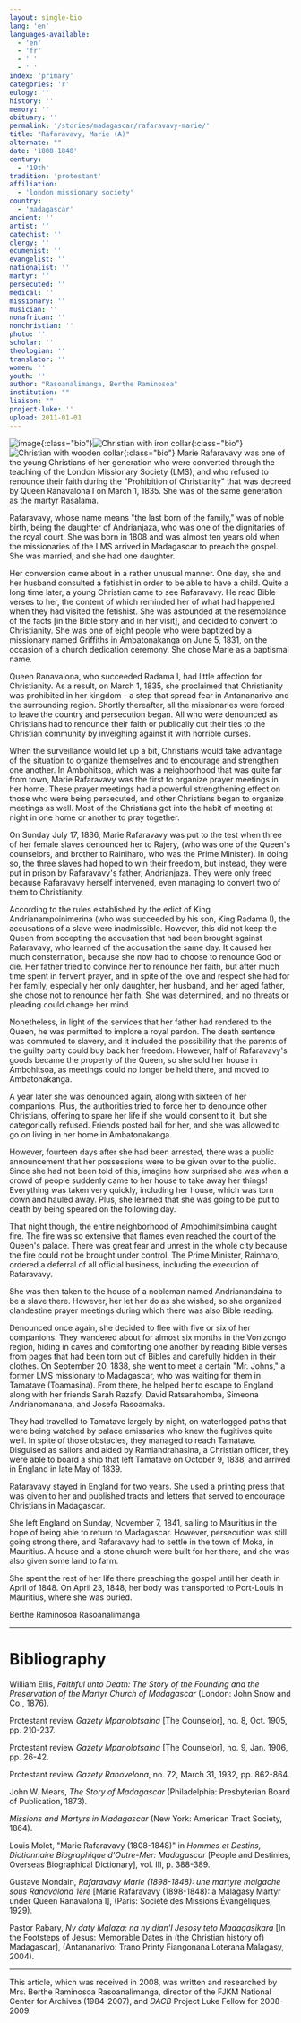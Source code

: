 ```yaml
---
layout: single-bio
lang: 'en'
languages-available:
  - 'en'
  - 'fr'
  - ' '
  - ' '
index: 'primary'
categories: 'r'
eulogy: ''
history: ''
memory: ''
obituary: ''
permalink: '/stories/madagascar/rafaravavy-marie/'
title: "Rafaravavy, Marie (A)"
alternate: ""
date: '1808-1848'
century:
  - '19th'
tradition: 'protestant'
affiliation:
  - 'london missionary society'
country:
  - 'madagascar'
ancient: ''
artist: ''
catechist: ''
clergy: ''
ecumenist: ''
evangelist: ''
nationalist: ''
martyr: ''
persecuted: ''
medical: ''
missionary: ''
musician: ''
nonafrican: ''
nonchristian: ''
photo: ''
scholar: ''
theologian: ''
translator: ''
women: ''
youth: ''
author: "Rasoanalimanga, Berthe Raminosoa"
institution: ""
liaison: ""
project-luke: ''
upload: 2011-01-01
---
```


![image](/images/bio-pics/madagascar/rafaravavy-marie/f-palais-royal-small.jpg){:class="bio"}![Christian with iron collar](/images/bio-pics/madagascar/rafaravavy-marie/collier-en-fer.jpg){:class="bio"}![Christian with wooden collar](/images/bio-pics/madagascar/rafaravavy-marie/collier-en-bois.jpg){:class="bio"} Marie Rafaravavy was one of the young Christians of her generation who were converted through the teaching of the London Missionary Society (LMS), and who refused to renounce their faith during the "Prohibition of Christianity" that was decreed by Queen Ranavalona I on March 1, 1835. She was of the same generation as the martyr Rasalama.

Rafaravavy, whose name means "the last born of the family," was of noble birth, being the daughter of Andrianjaza, who was one of the dignitaries of the royal court. She was born in 1808 and was almost ten years old when the missionaries of the LMS arrived in Madagascar to preach the gospel. She was married, and she had one daughter.

Her conversion came about in a rather unusual manner. One day, she and her husband consulted a fetishist in order to be able to have a child. Quite a long time later, a young Christian came to see Rafaravavy. He read Bible verses to her, the content of which reminded her of what had happened when they had visited the fetishist. She was astounded at the resemblance of the facts [in the Bible story and in her visit], and decided to convert to Christianity. She was one of eight people who were baptized by a missionary named Griffiths in Ambatonakanga on June 5, 1831, on the occasion of a church dedication ceremony. She chose Marie as a baptismal name.

Queen Ranavalona, who succeeded Radama I, had little affection for Christianity. As a result, on March 1, 1835, she proclaimed that Christianity was prohibited in her kingdom - a step that spread fear in Antananarivo and the surrounding region. Shortly thereafter, all the missionaries were forced to leave the country and persecution began. All who were denounced as Christians had to renounce their faith or publically cut their ties to the Christian community by inveighing against it with horrible curses.

When the surveillance would let up a bit, Christians would take advantage of the situation to organize themselves and to encourage and strengthen one another. In Ambohitsoa, which was a neighborhood that was quite far from town, Marie Rafaravavy was the first to organize prayer meetings in her home. These prayer meetings had a powerful strengthening effect on those who were being persecuted, and other Christians began to organize meetings as well. Most of the Christians got into the habit of meeting at night in one home or another to pray together.

On Sunday July 17, 1836, Marie Rafaravavy was put to the test when three of her female slaves denounced her to Rajery, (who was one of the Queen's counselors, and brother to Rainiharo, who was the Prime Minister). In doing so, the three slaves had hoped to win their freedom, but instead, they were put in prison by Rafaravavy's father, Andrianjaza. They were only freed because Rafaravavy herself intervened, even managing to convert two of them to Christianity.

According to the rules established by the edict of King Andrianampoinimerina (who was succeeded by his son, King Radama I), the accusations of a slave were inadmissible. However, this did not keep the Queen from accepting the accusation that had been brought against Rafaravavy, who learned of the accusation the same day. It caused her much consternation, because she now had to choose to renounce God or die. Her father tried to convince her to renounce her faith, but after much time spent in fervent prayer, and in spite of the love and respect she had for her family, especially her only daughter, her husband, and her aged father, she chose not to renounce her faith. She was determined, and no threats or pleading could change her mind.

Nonetheless, in light of the services that her father had rendered to the Queen, he was permitted to implore a royal pardon. The death sentence was commuted to slavery, and it included the possibility that the parents of the guilty party could buy back her freedom. However, half of Rafaravavy's goods became the property of the Queen, so she sold her house in Ambohitsoa, as meetings could no longer be held there, and moved to Ambatonakanga.

A year later she was denounced again, along with sixteen of her companions. Plus, the authorities tried to force her to denounce other Christians, offering to spare her life if she would consent to it, but she categorically refused. Friends posted bail for her, and she was allowed to go on living in her home in Ambatonakanga.

However, fourteen days after she had been arrested, there was a public announcement that her possessions were to be given over to the public. Since she had not been told of this, imagine how surprised she was when a crowd of people suddenly came to her house to take away her things! Everything was taken very quickly, including her house, which was torn down and hauled away. Plus, she learned that she was going to be put to death by being speared on the following day.

That night though, the entire neighborhood of Ambohimitsimbina caught fire. The fire was so extensive that flames even reached the court of the Queen's palace. There was great fear and unrest in the whole city because the fire could not be brought under control. The Prime Minister, Rainharo, ordered a deferral of all official business, including the execution of Rafaravavy.

She was then taken to the house of a nobleman named Andrianandaina to be a slave there. However, her let her do as she wished, so she organized clandestine prayer meetings during which there was also Bible reading.

Denounced once again, she decided to flee with five or six of her companions. They wandered about for almost six months in the Vonizongo region, hiding in caves and comforting one another by reading Bible verses from pages that had been torn out of Bibles and carefully hidden in their clothes. On September 20, 1838, she went to meet a certain "Mr. Johns," a former LMS missionary to Madagascar, who was waiting for them in Tamatave (Toamasina). From there, he helped her to escape to England along with her friends Sarah Razafy, David Ratsarahomba, Simeona Andrianomanana, and Josefa Rasoamaka.

They had travelled to Tamatave largely by night, on waterlogged paths that were being watched by palace emissaries who knew the fugitives quite well. In spite of those obstacles, they managed to reach Tamatave. Disguised as sailors and aided by Ramiandrahasina, a Christian officer, they were able to board a ship that left Tamatave on October 9, 1838, and arrived in England in late May of 1839.

Rafaravavy stayed in England for two years. She used a printing press that was given to her and published tracts and letters that served to encourage Christians in Madagascar.

She left England on Sunday, November 7, 1841, sailing to Mauritius in the hope of being able to return to Madagascar. However, persecution was still going strong there, and Rafaravavy had to settle in the town of Moka, in Mauritius. A house and a stone church were built for her there, and she was also given some land to farm.

She spent the rest of her life there preaching the gospel until her death in April of 1848. On April 23, 1848, her body was transported to Port-Louis in Mauritius, where she was buried.

Berthe Raminosoa Rasoanalimanga

---

# Bibliography

William Ellis, *Faithful unto Death: The Story of the Founding and the Preservation of the Martyr Church of Madagascar* (London: John Snow and Co., 1876).

Protestant review *Gazety Mpanolotsaina* [The Counselor], no. 8, Oct. 1905, pp. 210-237.

Protestant review *Gazety Mpanolotsaina* [The Counselor], no. 9, Jan. 1906, pp. 26-42.

Protestant review *Gazety Ranovelona*, no. 72, March 31, 1932, pp. 862-864.

John W. Mears, *The Story of Madagascar* (Philadelphia: Presbyterian Board of Publication, 1873).

*Missions and Martyrs in Madagascar* (New York: American Tract Society, 1864).

Louis Molet, "Marie Rafaravavy (1808-1848)" in *Hommes et Destins, Dictionnaire Biographique d'Outre-Mer: Madagascar* [People and Destinies, Overseas Biographical Dictionary], vol. III, p. 388-389.

Gustave Mondain, *Rafaravavy Marie (1898-1848): une martyre malgache sous Ranavalona 1ère* [Marie Rafaravavy (1898-1848): a Malagasy Martyr under Queen Ranavalona I], (Paris: Société des Missions Évangéliques, 1929).

Pastor Rabary, *Ny daty Malaza: na ny dian'I Jesosy teto Madagasikara* [In the Footsteps of Jesus: Memorable Dates in (the Christian history of) Madagascar], (Antananarivo: Trano Printy Fiangonana Loterana Malagasy, 2004).

---

This article, which was received in 2008, was written and researched by Mrs. Berthe Raminosoa Rasoanalimanga, director of the FJKM National Center for Archives (1984-2007), and *DACB* Project Luke Fellow for 2008-2009.
